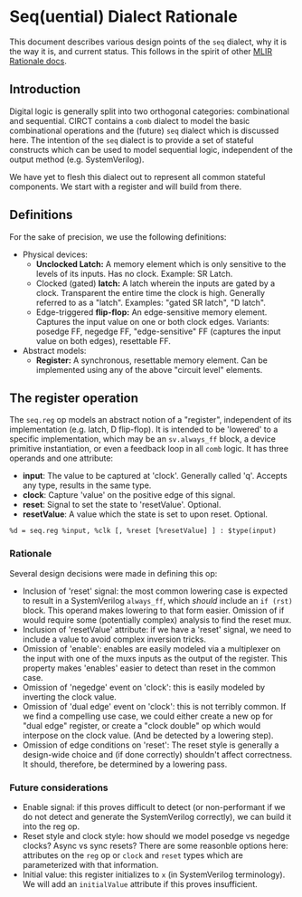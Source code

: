 # Seq(uential) Dialect Rationale

This document describes various design points of the `seq` dialect, why it is
the way it is, and current status. This follows in the spirit of other [MLIR
Rationale docs](https://mlir.llvm.org/docs/Rationale/).

## Introduction

Digital logic is generally split into two orthogonal categories:
combinational and sequential. CIRCT contains a `comb` dialect to model the
basic combinational operations and the (future) `seq` dialect which is
discussed here. The intention of the `seq` dialect is to provide a set of
stateful constructs which can be used to model sequential logic, independent
of the output method (e.g. SystemVerilog).

We have yet to flesh this dialect out to represent all common stateful
components. We start with a register and will build from there.

## Definitions

For the sake of precision, we use the following definitions:

- Physical devices:
  - **Unclocked Latch:** A memory element which is only sensitive to the
  levels of its inputs. Has no clock. Example: SR Latch.
  - Clocked (gated) **latch:** A latch wherein the inputs are gated by a
  clock. Transparent the entire time the clock is high. Generally referred to
  as a "latch". Examples: "gated SR latch", "D latch".
  - Edge-triggered **flip-flop:** An edge-sensitive memory element. Captures
  the input value on one or both clock edges. Variants: posedge FF, negedge
  FF, "edge-sensitive" FF (captures the input value on both edges),
  resettable FF.
- Abstract models:
  - **Register:** A synchronous, resettable memory element. Can be
  implemented using any of the above "circuit level" elements.

## The register operation

The `seq.reg` op models an abstract notion of a "register", independent of
its implementation (e.g. latch, D flip-flop). It is intended to be 'lowered'
to a specific implementation, which may be an `sv.always_ff` block, a device
primitive instantiation, or even a feedback loop in all `comb` logic. It has
three operands and one attribute:

- **input**: The value to be captured at 'clock'. Generally called 'q'.
Accepts any type, results in the same type.
- **clock**: Capture 'value' on the positive edge of this signal.
- **reset**: Signal to set the state to 'resetValue'. Optional.
- **resetValue**: A value which the state is set to upon reset. Optional.

```mlir
%d = seq.reg %input, %clk [, %reset [%resetValue] ] : $type(input)
```

### Rationale

Several design decisions were made in defining this op:

- Inclusion of 'reset' signal: the most common lowering case is expected to
result in a SystemVerilog `always_ff`, which _should_ include an `if (rst)`
block. This operand makes lowering to that form easier. Omission of if would
require some (potentially complex) analysis to find the reset mux.
- Inclusion of 'resetValue' attribute: if we have a 'reset' signal, we need
to include a value to avoid complex inversion tricks.
- Omission of 'enable': enables are easily modeled via a multiplexer on the
input with one of the muxs inputs as the output of the register. This
property makes 'enables' easier to detect than reset in the common case.
- Omission of 'negedge' event on 'clock': this is easily modeled by inverting the
clock value.
- Omission of 'dual edge' event on 'clock': this is not terribly common. If
we find a compelling use case, we could either create a new op for "dual
edge" register, or create a "clock double" op which would interpose on the
clock value. (And be detected by a lowering step).
- Omission of edge conditions on 'reset': The reset style is generally a
design-wide choice and (if done correctly) shouldn't affect correctness. It
should, therefore, be determined by a lowering pass.

### Future considerations

- Enable signal: if this proves difficult to detect (or non-performant if we
do not detect and generate the SystemVerilog correctly), we can build it into
the reg op.
- Reset style and clock style: how should we model posedge vs negedge clocks?
Async vs sync resets? There are some reasonble options here: attributes on
the `reg` op or `clock` and `reset` types which are parameterized with that
information.
- Initial value: this register initializes to `x` (in SystemVerilog
terminology). We will add an `initialValue` attribute if this proves
insufficient.
